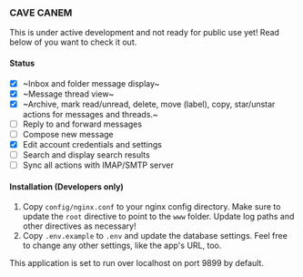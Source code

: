 ### CAVE CANEM

This is under active development and not ready for public use yet!
Read below of you want to check it out.

#### Status

 - [x] ~Inbox and folder message display~
 - [x] ~Message thread view~
 - [x] ~Archive, mark read/unread, delete, move (label), copy,
       star/unstar actions for messages and threads.~
 - [ ] Reply to and forward messages
 - [ ] Compose new message
 - [x] Edit account credentials and settings
 - [ ] Search and display search results
 - [ ] Sync all actions with IMAP/SMTP server

#### Installation (Developers only)

1. Copy `config/nginx.conf` to your nginx config directory. Make sure
   to update the `root` directive to point to the `www` folder. Update
   log paths and other directives as necessary!
2. Copy `.env.example` to `.env` and update the database settings. Feel
   free to change any other settings, like the app's URL, too.

This application is set to run over localhost on port 9899 by default. 
